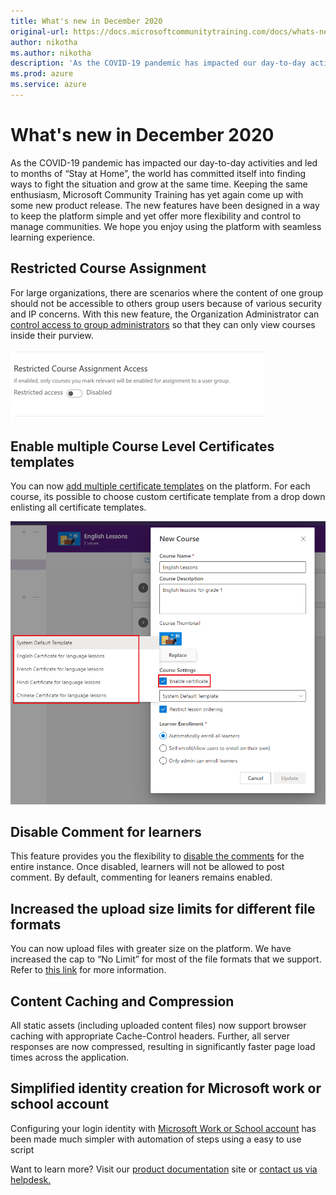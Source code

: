 ```yaml
---
title: What's new in December 2020
original-url: https://docs.microsoftcommunitytraining.com/docs/whats-new-in-december-2020
author: nikotha
ms.author: nikotha
description: 'As the COVID-19 pandemic has impacted our day-to-day activities and led to months of “Stay at Home”, the world has committed itself into finding ways to fight the situation and grow at the same time. '
ms.prod: azure
ms.service: azure
---
```


# What's new in December 2020
As the COVID-19 pandemic has impacted our day-to-day activities and led to months of “Stay at Home”, the world has committed itself into finding ways to fight the situation and grow at the same time. 
Keeping the same enthusiasm, Microsoft Community Training has yet again come up with some new product release. The new features have been designed in a way to keep the platform simple and yet offer more flexibility and control to manage communities. We hope you enjoy using the platform with seamless learning experience.

## Restricted Course Assignment 
For large organizations, there are scenarios where the content of one group should not be accessible to others group users because of various security and IP concerns. 
With this new feature, the Organization Administrator can[ control access to group administrators](../../settings/11_restrict-content-access-to-group-administrators) so that they can only view courses inside their purview.

![Restrict Course](../../media/Restrict%20Course.png)


## Enable multiple Course Level Certificates templates
You can now [add multiple certificate templates](../../settings/6_enable-course-level-certificate) on the platform. For each course, its possible to choose custom certificate template from a drop down enlisting all certificate templates.

![select certificate ](../../media/select%20certificate%20.png)

## Disable Comment for learners
This feature provides you the flexibility to [disable the comments](../../settings/11_configurations-on-the-training-platform) for the entire instance. Once disabled, learners will not be allowed to post comment. By default, commenting for leaners remains enabled.

## Increased the upload size limits for different file formats
You can now upload files with greater size on the platform. We have increased the cap to “No Limit” for most of the file formats that we support. Refer to [this link](../../frequently-asked-questions/7_faqs-course) for more information.

## Content Caching and Compression
All static assets (including uploaded content files) now support browser caching with appropriate Cache-Control headers. Further, all server responses are now compressed, resulting in significantly faster page load times across the application.

## Simplified identity creation for Microsoft work or school account
Configuring your login identity with [Microsoft Work or School account](../../infrastructure-management/install-your-platform-instance/4_configure-login-social-work-school-account) has been made much simpler with automation of steps using a easy to use script

Want to learn more? Visit our [product documentation](../../whats-new-in-microsoft-community-training/2020/5_whats-new-in-august-2020) site or [contact us via helpdesk.](https://go.microsoft.com/fwlink/?linkid=2104630)